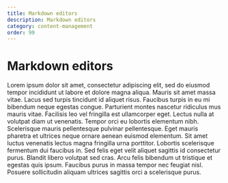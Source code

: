 ```yaml
---
title: Markdown editors
description: Markdown editors
category: content-management
order: 99
---
```


# Markdown editors

Lorem ipsum dolor sit amet, consectetur adipiscing elit, sed do eiusmod tempor incididunt ut labore et dolore magna aliqua. Mauris sit amet massa vitae. Lacus sed turpis tincidunt id aliquet risus. Faucibus turpis in eu mi bibendum neque egestas congue. Parturient montes nascetur ridiculus mus mauris vitae. Facilisis leo vel fringilla est ullamcorper eget. Lectus nulla at volutpat diam ut venenatis. Tempor orci eu lobortis elementum nibh. Scelerisque mauris pellentesque pulvinar pellentesque. Eget mauris pharetra et ultrices neque ornare aenean euismod elementum. Sit amet luctus venenatis lectus magna fringilla urna porttitor. Lobortis scelerisque fermentum dui faucibus in. Sed felis eget velit aliquet sagittis id consectetur purus. Blandit libero volutpat sed cras. Arcu felis bibendum ut tristique et egestas quis ipsum. Faucibus purus in massa tempor nec feugiat nisl. Posuere sollicitudin aliquam ultrices sagittis orci a scelerisque purus.
